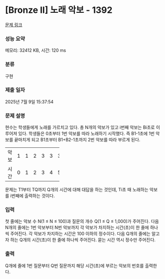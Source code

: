 # [Bronze II] 노래 악보 - 1392 

[문제 링크](https://www.acmicpc.net/problem/1392) 

### 성능 요약

메모리: 32412 KB, 시간: 120 ms

### 분류

구현

### 제출 일자

2025년 7월 9일 15:37:54

### 문제 설명

<p>현수는 학생들에게 노래를 가르치고 있다. 총 N개의 악보가 있고 i번째 악보는 Bi초로 이루어져 있다. 학생들은 0초부터 1번 악보를 따라 노래하기 시작했다. 즉 B1-1초에 1번 악보를 끝마치게 되고 B1초부터 B1+B2-1초까지 2번 악보를 따라 부르게 된다.</p>

<table class="table table-bordered" style="width:35%">
	<tbody>
		<tr>
			<td style="width:5%">악보</td>
			<td style="width:5%">1</td>
			<td style="width:5%">1</td>
			<td style="width:5%">2</td>
			<td style="width:5%">3</td>
			<td style="width:5%">3</td>
			<td style="width:5%">3</td>
		</tr>
		<tr>
			<td style="width:5%">시간</td>
			<td style="width:5%">0</td>
			<td style="width:5%">1</td>
			<td style="width:5%">2</td>
			<td style="width:5%">3</td>
			<td style="width:5%">4</td>
			<td style="width:5%">5</td>
		</tr>
	</tbody>
</table>

<p>문제는 T1부터 TQ까지 Q개의 시간에 대해 대답을 하는 것인데, Ti초 때 노래하는 악보를 i번째에 출력하는 것이다.</p>

### 입력 

 <p>첫 줄에는 악보 수 N(1 ≤ N ≤ 100)과 질문의 개수 Q(1 ≤ Q ≤ 1,000)가 주어진다. 다음 N개의 줄에는 1번 악보부터 N번 악보까지 각 악보가 차지하는 시간(초)이 한 줄에 하나씩 주어진다. 각 악보가 차지하는 시간은 100 이하의 정수이다. 다음 Q개의 줄에는 알고자 하는 Q개의 시간(초)이 한 줄에 하나씩 주어진다. 묻는 시간 역시 정수만 주어진다.</p>

### 출력 

 <p>Q개에 줄에 1번 질문부터 Q번 질문까지 해당 시간(초)에 부르는 악보의 번호를 출력한다.</p>

